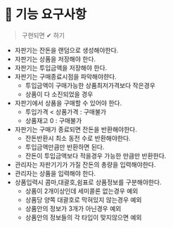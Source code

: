 # 🚀 기능 요구사항

> 구현되면 ✔︎ 하기
- 자판기는 잔돈을 랜덤으로 생성해야한다.
- 자판기는 상품을 저장해야 한다.
- 자판기는 투입금액을 저장해야 한다.
- 자판기는 구매종료시점을 파악해야햔다.
    - 투입금액이 구매가능한 상품최저가격보다 작은경우
    - 상품이 다 소진되었을 경우
- 자판기에서 상품을 구매할 수 있어야 한다.
    - 투입가격 < 상품가격 : 구매불가
    - 상품재고 0 : 구매불가
- 자판기는 구매가 종료되면 잔돈을 반환해야한다.
    - 잔돈반환시 최소 동전 수로 반환해야한다.
    - 투입금액만큼만 반환하면 된다.
    - 잔돈이 투입금액보다 적을경우 가능한 만큼만 반환한다.
- 관리자는 자판기기가 가질 잔돈의 총량을 입력해야한다.
- 관리자는 상품을 입력해야 한다.
- 상품입력시 콤마,대괄호,쉼표로 상품정보를 구분해야한다.
    - 상품이 2개이상인데 세미콜론 없는경우 예외
    - 상품당 양쪽 대괄호로 막혀있지 않는경우 예외
    - 상품안의 정보가 3개가 아닌경우 예외
    - 상품안의 정보들의 각 타입이 맞지않으면 예외

